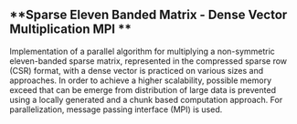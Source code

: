 ## **Sparse Eleven Banded Matrix - Dense Vector Multiplication MPI    **
Implementation of a parallel algorithm for multiplying a non-symmetric eleven-banded sparse matrix, represented in the compressed sparse row (CSR) format, with a dense vector is practiced on various sizes and approaches. 
In order to achieve a higher scalability, possible memory exceed that can be emerge from distribution of large data is prevented using a locally generated and a chunk based computation approach. For parallelization, message passing interface (MPI) is used.
